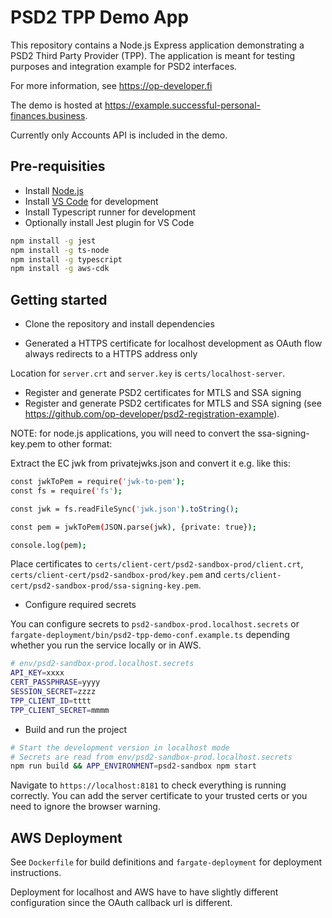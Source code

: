 # PSD2 TPP Demo App

This repository contains a Node.js Express application demonstrating a PSD2 Third Party Provider (TPP).
The application is meant for testing purposes and integration example for PSD2 interfaces.

For more information, see <https://op-developer.fi>

The demo is hosted at <https://example.successful-personal-finances.business>.

Currently only Accounts API is included in the demo.

## Pre-requisities

- Install [Node.js](https://nodejs.org/en/)
- Install [VS Code](https://code.visualstudio.com/) for development
- Install Typescript runner for development
- Optionally install Jest plugin for VS Code

```bash
npm install -g jest
npm install -g ts-node
npm install -g typescript
npm install -g aws-cdk
```

## Getting started

- Clone the repository and install dependencies

- Generated a HTTPS certificate for localhost development as OAuth flow always redirects to a HTTPS address only

Location for `server.crt` and `server.key` is `certs/localhost-server`.

- Register and generate PSD2 certificates for MTLS and SSA signing
- Register and generate PSD2 certificates for MTLS and SSA signing (see https://github.com/op-developer/psd2-registration-example).

NOTE: for node.js applications, you will need to convert the ssa-signing-key.pem to other format:

Extract the EC jwk from privatejwks.json and convert it e.g. like this:

```bash
const jwkToPem = require('jwk-to-pem');
const fs = require('fs');

const jwk = fs.readFileSync('jwk.json').toString();

const pem = jwkToPem(JSON.parse(jwk), {private: true});

console.log(pem);
```

Place certificates to `certs/client-cert/psd2-sandbox-prod/client.crt`, `certs/client-cert/psd2-sandbox-prod/key.pem` and `certs/client-cert/psd2-sandbox-prod/ssa-signing-key.pem`.

- Configure required secrets

You can configure secrets to `psd2-sandbox-prod.localhost.secrets` or `fargate-deployment/bin/psd2-tpp-demo-conf.example.ts` depending whether you run the service locally or in AWS.

```bash
# env/psd2-sandbox-prod.localhost.secrets
API_KEY=xxxx
CERT_PASSPHRASE=yyyy
SESSION_SECRET=zzzz
TPP_CLIENT_ID=tttt
TPP_CLIENT_SECRET=mmmm
```

- Build and run the project

```bash
# Start the development version in localhost mode
# Secrets are read from env/psd2-sandbox-prod.localhost.secrets
npm run build && APP_ENVIRONMENT=psd2-sandbox npm start
```

Navigate to `https://localhost:8181` to check everything is running correctly.
You can add the server certificate to your trusted certs or you need to ignore the browser warning.

## AWS Deployment

See `Dockerfile` for build definitions and `fargate-deployment` for deployment instructions.

Deployment for localhost and AWS have to have slightly different configuration since the OAuth callback url is different.
